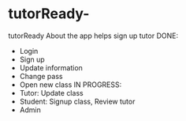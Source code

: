 # tutorReady-
tutorReady
About the app helps sign up tutor 
DONE: 
* Login
* Sign up 
* Update information
* Change pass
* Open new class
IN PROGRESS: 
* Tutor: Update class
* Student: Signup class, Review tutor
* Admin
